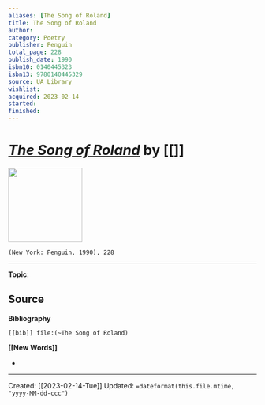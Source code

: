 ```yaml
---
aliases: [The Song of Roland]
title: The Song of Roland
author: 
category: Poetry
publisher: Penguin
total_page: 228
publish_date: 1990
isbn10: 0140445323
isbn13: 9780140445329
source: UA Library
wishlist: 
acquired: 2023-02-14
started: 
finished: 
---
```

# *[The Song of Roland](https://www.penguin.co.uk/books/35160/the-song-of-roland-by-trans-glyn-burgesswith-an-introduction-and-notes-by-glyn-burgess/9780140445329)* by [[]]

<img src="https://external-content.duckduckgo.com/iu/?u=https%3A%2F%2Fi.pinimg.com%2Foriginals%2F90%2F23%2F0a%2F90230a8d1f81c93d2cc51c2d15d4a643.jpg&f=1&nofb=1&ipt=5c1a7f41a5ab427d5febc3fa510b19ff0289627c339ec50af4af1a63e3c95395&ipo=images" width=150>

`(New York: Penguin, 1990), 228`



--- 
**Topic**: 

**Source**
- 

**Bibliography**

```query
[[bib]] file:(~The Song of Roland)
```
 

**[[New Words]]**

- 

---
Created: [[2023-02-14-Tue]]
Updated: `=dateformat(this.file.mtime, "yyyy-MM-dd-ccc")`